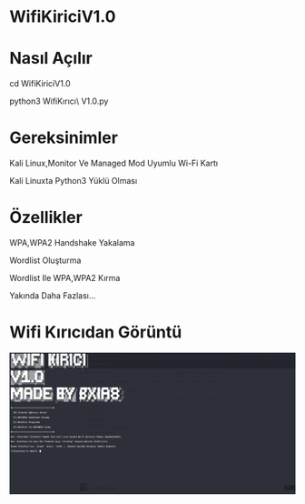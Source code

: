 # WifiKiriciV1.0

# Nasıl Açılır
cd WifiKiriciV1.0

python3 WifiKırıcı\ V1.0.py

# Gereksinimler
Kali Linux,Monitor Ve Managed Mod Uyumlu Wi-Fi Kartı

Kali Linuxta Python3 Yüklü Olması

# Özellikler
WPA,WPA2 Handshake Yakalama

Wordlist Oluşturma

Wordlist Ile WPA,WPA2 Kırma

Yakında Daha Fazlası...

# Wifi Kırıcıdan Görüntü
![alt text](https://github.com/8xia8/MyImages/blob/master/Screenshot%202020-06-01%2018:12:44.png)
